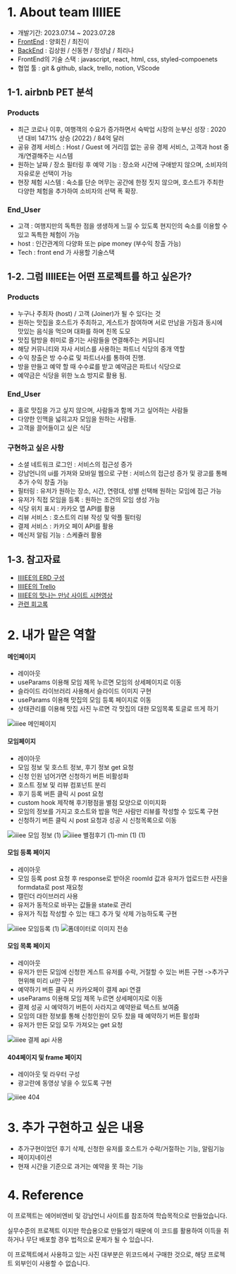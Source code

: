 # 1. About team IIIIEE
- 개발기간: 2023.07.14 ~ 2023.07.28
- [FrontEnd](https://github.com/wecode-bootcamp-korea/47-2nd-IIIIEE-frontend.git) : 양회진 / 최진이
- [BackEnd](https://github.com/wecode-bootcamp-korea/47-2nd-IIIIEE-backend.git) : 김상원 / 신동현 / 정성남 / 최리나
- FrontEnd의 기술 스택 : javascript, react, html, css, styled-compoenets
- 협업 툴 : git & github, slack, trello, notion, VScode
  
## 1-1. airbnb PET 분석

### Products
- 최근 코로나 이후, 여행객의 수요가 증가하면서 숙박업 시장의 눈부신 성장 : 2020년 대비 147.1% 상승 (2022) / 84억 달러
- 공유 경제 서비스 : Host / Guest 에 거리낌 없는 공유 경제 서비스, 고객과 host 중개/연결해주는 시스템
- 원하는 날짜 / 장소 필터링 후 예약 기능 : 장소와 시간에 구애받지 않으며, 소비자의 자유로운 선택이 가능
- 현장 체험 시스템 : 숙소를 단순 머무는 공간에 한정 짓지 않으며, 호스트가 주최한 다양한 체험을 추가하여 소비자의 선택 폭 확장.

### End_User
- 고객 : 여행지만의 독특한 점을 생생하게 느낄 수 있도록 현지인의 숙소를 이용할 수 있고 독특한 체험이 가능
- host : 인간관계의 다양화 또는 pipe money (부수익 창출 가능)
- Tech : front end 가 사용할 기술스택

## 1-2. 그럼 IIIIEE는 어떤 프로젝트를 하고 싶은가?

### Products
- 누구나 주최자 (host) / 고객 (Joiner)가 될 수 있다는 것
- 원하는 맛집을 호스트가 주최하고, 게스트가 참여하며 서로 만남을 가짐과 동시에 맛있는 음식을 먹으며 대화를 하며 친목 도모
- 맛집 탐방을 취미로 즐기는 사람들을 연결해주는 커뮤니티
- 해당 커뮤니티와 자사 서비스를 사용하는 파트너 식당의 중개 역할
- 수익 창출은 방 수수료 및 파트너사를 통하여 진행.
- 방을 만들고 예약 할 때 수수료를 받고 예약금은 파트너 식당으로
- 예약금은 식당을 위한 노쇼 방지로 활용 됨.

### End_User
- 홀로 맛집을 가고 싶지 않으며, 사람들과 함께 가고 싶어하는 사람들
- 다양한 인맥을 넓히고자 모임을 원하는 사람들.
- 고객을 끌어들이고 싶은 식당

### 구현하고 싶은 사항
- 소셜 네트워크 로그인 : 서비스의 접근성 증가
- 강남언니의 ui를 가져와 모바일 웹으로 구현 : 서비스의 접근성 증가 및 광고를 통해 추가 수익 창출 가능
- 필터링 : 유저가 원하는 장소, 시간, 연령대, 성별 선택해 원하는 모임에 접근 가능
- 유저가 직접 모임을 등록 : 원하는 조건의 모임 생성 가능
- 식당 위치 표시 : 카카오 맵 API를 활용
- 리뷰 서비스 : 호스트의 리뷰 작성 및 악플 필터링
- 결제 서비스 : 카카오 페이 API를 활용
- 메신저 알림 기능  : 스케쥴러 활용
 
## 1-3. 참고자료

- [IIIIEE의 ERD 구성](https://dbdiagram.io/d/64b3a9ce02bd1c4a5e2508b7)
- [IIIIEE의 Trello](https://trello.com/b/HrqeM69z/iiiiee)
- [IIIIEE의 맛나는 만남 사이트 시현영상](https://www.youtube.com/watch?v=rx7zdgdbR0s)
- [관련 회고록](https://coding-haebojago.tistory.com/47)

# 2. 내가 맡은 역할

#### 메인페이지
- 레이아웃
- useParams 이용해 모임 제목 누르면 모임의 상세페이지로 이동
- 슬라이드 라이브러리 사용해서 슬라이드 이미지 구현
- useParams 이용해 맛집의 모임 등록 페이지로 이동
- 상태관리를 이용해 맛집 사진 누르면 각 맛집의 대한 모임목록 토글로 뜨게 하기

![iiiee 메인페이지](https://github.com/hjyang369/IIIIEE-frontend/assets/125977702/d00d4116-38b6-4995-a825-392f2a7cc1c7)


#### 모임페이지
- 레이아웃
- 모임 정보 및 호스트 정보, 후기 정보 get 요청
- 신청 인원 넘어가면 신청하기 버튼 비활성화
- 호스트 정보 및 리뷰 컴포넌트 분리
- 후기 등록 버튼 클릭 시 post 요청
- custom hook 제작해 후기평점을 별점 모양으로 이미지화
- 모임의 정보를 가지고 호스트와 밥을 먹은 사람만 리뷰를 작성할 수 있도록 구현
- 신청하기 버튼 클릭 시 post 요청과 성공 시 신청목록으로 이동

![iiiee 모임 정보 (1)](https://github.com/hjyang369/IIIIEE-frontend/assets/125977702/2c4d11e4-98c2-4428-9777-b6b14d7bcda1)
![iiiee 별점후기 (1)-min (1) (1)](https://github.com/hjyang369/IIIIEE-frontend/assets/125977702/de86f981-f696-49af-9d3a-32d49d439f29)


#### 모임 등록 페이지
- 레이아웃
- 모임 등록 post 요청 후 response로 받아온 roomId 값과 유저가 업로드한 사진을 formdata로 post 재요청
- 캘린더 라이브러리 사용
- 유저가 동적으로 바꾸는 값들을 state로 관리
- 유저가 직접 작성할 수 있는 태그 추가 및 삭제 가능하도록 구현

![iiiee 모임등록 (1)](https://github.com/hjyang369/IIIIEE-frontend/assets/125977702/2fa6a9a2-d5a3-4a34-b568-e84e13a9379f)
![폼데이터로 이미지 전송](https://github.com/hjyang369/IIIIEE-frontend/assets/125977702/185fdf96-38de-4992-9189-5677382e5f0a)


#### 모임 목록 페이지
- 레이아웃
- 유저가 만든 모임에 신청한 게스트 유저를 수락, 거절할 수 있는 버튼 구현 ->추가구현위해 미리 ui만 구현
- 예약하기 버튼 클릭 시 카카오페이 결제 api 연결
- useParams 이용해 모임 제목 누르면 상세페이지로 이동
- 결제 성공 시 예약하기 버튼이 사라지고 예약완료 텍스트 보여줌
- 모임의 대한 정보를 통해 신청인원이 모두 찼을 때 예약하기 버튼 활성화
- 유저가 만든 모임 모두 가져오는 get 요청

![iiiee 결제 api 사용](https://github.com/hjyang369/IIIIEE-frontend/assets/125977702/31fe214e-b338-4b9f-b5dc-61aa25d19643)


#### 404페이지 및 frame 페이지
- 레이아웃 및 라우터 구성
- 광고란에 동영상 넣을 수 있도록 구현

![iiiee 404](https://github.com/hjyang369/IIIIEE-frontend/assets/125977702/a139f2ed-eaf7-4255-a498-7af18432a096)


# 3. 추가 구현하고 싶은 내용
- 추가구현이었던 후기 삭제, 신청한 유저를 호스트가 수락/거절하는 기능, 알림기능
- 페이지네이션
- 현재 시간을 기준으로 과거는 예약을 못 하는 기능

# 4. Reference
이 프로젝트는 에어비엔비 및 강남언니 사이트를 참조하여 학습목적으로 만들었습니다.

실무수준의 프로젝트 이지만 학습용으로 만들었기 때문에 이 코드를 활용하여 이득을 취하거나 무단 배포할 경우 법적으로 문제가 될 수 있습니다.

이 프로젝트에서 사용하고 있는 사진 대부분은 위코드에서 구매한 것으로, 해당 프로젝트 외부인이 사용할 수 없습니다.
